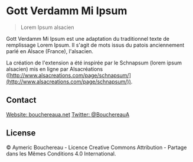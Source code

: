 # Gott Verdamm Mi Ipsum

> Lorem Ipsum alsacien

Gott Verdamm Mi Ipsum est une adaptation du traditionnel texte de remplissage Lorem Ipsum. Il s'agit de mots issus du patois anciennement parlé en Alsace (France), l'alsacien.

La création de l'extension a été inspirée par le Schnapsum (lorem ipsum alsacien) mis en ligne par Alsacréations ([http://www.alsacreations.com/page/schnapsum/](http://www.alsacreations.com/page/schnapsum/)).

## Contact

[Website: bouchereaua.net](http://bouchereaua.net)
[Twitter: @BouchereauA](https://twitter.com/BouchereauA)

## License

© Aymeric Bouchereau - Licence Creative Commons Attribution - Partage dans les Mêmes Conditions 4.0 International.